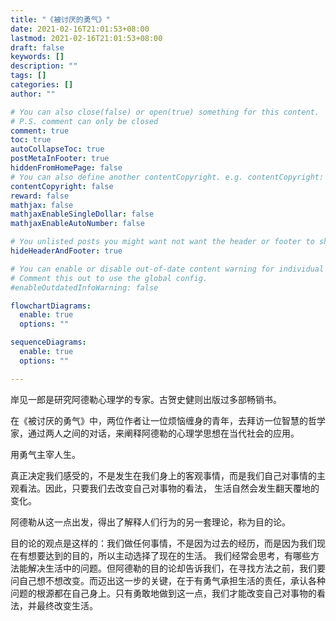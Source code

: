 ```yaml
---
title: "《被讨厌的勇气》"
date: 2021-02-16T21:01:53+08:00
lastmod: 2021-02-16T21:01:53+08:00
draft: false
keywords: []
description: ""
tags: []
categories: []
author: ""

# You can also close(false) or open(true) something for this content.
# P.S. comment can only be closed
comment: true
toc: true
autoCollapseToc: true
postMetaInFooter: true
hiddenFromHomePage: false
# You can also define another contentCopyright. e.g. contentCopyright: "This is another copyright."
contentCopyright: false
reward: false
mathjax: false
mathjaxEnableSingleDollar: false
mathjaxEnableAutoNumber: false

# You unlisted posts you might want not want the header or footer to show
hideHeaderAndFooter: true

# You can enable or disable out-of-date content warning for individual post.
# Comment this out to use the global config.
#enableOutdatedInfoWarning: false

flowchartDiagrams:
  enable: true
  options: ""

sequenceDiagrams: 
  enable: true
  options: ""

---
```


岸见一郎是研究阿德勒心理学的专家。古贺史健则出版过多部畅销书。

在《被讨厌的勇气》中，两位作者让一位烦恼缠身的青年，去拜访一位智慧的哲学家，通过两人之间的对话，来阐释阿德勒的心理学思想在当代社会的应用。  

 用勇气主宰人生。

  真正决定我们感受的，不是发生在我们身上的客观事情，而是我们自己对事情的主观看法。因此，只要我们去改变自己对事物的看法，  生活自然会发生翻天覆地的变化。   

阿德勒从这一点出发，得出了解释人们行为的另一套理论，称为目的论。

目的论的观点是这样的：我们做任何事情，不是因为过去的经历，而是因为我们现在有想要达到的目的，所以主动选择了现在的生活。   我们经常会思考，有哪些方法能解决生活中的问题。但阿德勒的目的论却告诉我们，在寻找方法之前，我们要问自己想不想改变。而迈出这一步的关键，在于有勇气承担生活的责任，承认各种问题的根源都在自己身上。只有勇敢地做到这一点，我们才能改变自己对事物的看法，并最终改变生活。